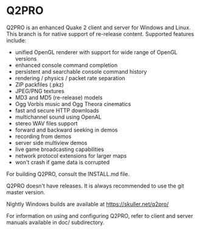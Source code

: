 Q2PRO
=====

Q2PRO is an enhanced Quake 2 client and server for Windows and Linux.
This branch is for native support of re-release content.
Supported features include:

* unified OpenGL renderer with support for wide range of OpenGL versions
* enhanced console command completion
* persistent and searchable console command history
* rendering / physics / packet rate separation
* ZIP packfiles (.pkz)
* JPEG/PNG textures
* MD3 and MD5 (re-release) models
* Ogg Vorbis music and Ogg Theora cinematics
* fast and secure HTTP downloads
* multichannel sound using OpenAL
* stereo WAV files support
* forward and backward seeking in demos
* recording from demos
* server side multiview demos
* live game broadcasting capabilities
* network protocol extensions for larger maps
* won't crash if game data is corrupted

For building Q2PRO, consult the INSTALL.md file.

Q2PRO doesn't have releases. It is always recommended to use the git master
version.

Nightly Windows builds are available at https://skuller.net/q2pro/

For information on using and configuring Q2PRO, refer to client and server
manuals available in doc/ subdirectory.
